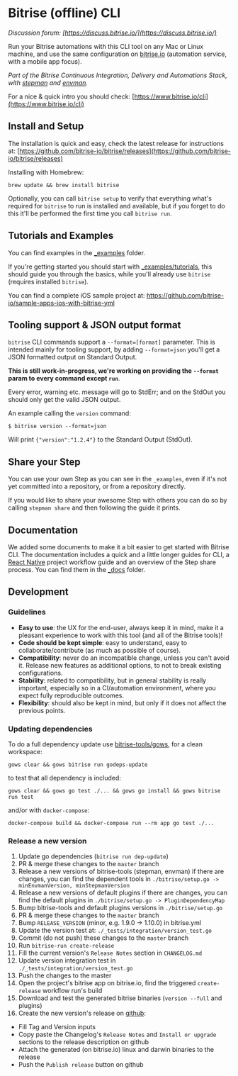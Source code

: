 # Bitrise (offline) CLI

_Discussion forum: [https://discuss.bitrise.io/](https://discuss.bitrise.io/)_

Run your Bitrise automations with this CLI tool on any Mac or Linux machine, and use the same configuration on
[bitrise.io](https://www.bitrise.io) (automation service, with a mobile app focus).

*Part of the Bitrise Continuous Integration, Delivery and Automations Stack,
with [stepman](https://github.com/bitrise-io/stepman) and [envman](https://github.com/bitrise-io/envman).*

For a nice & quick intro you should check: [https://www.bitrise.io/cli](https://www.bitrise.io/cli)


## Install and Setup

The installation is quick and easy, check the latest release for instructions at: [https://github.com/bitrise-io/bitrise/releases](https://github.com/bitrise-io/bitrise/releases)

Installing with Homebrew:

`brew update && brew install bitrise`

Optionally, you can call `bitrise setup` to verify that everything what's required for `bitrise` to run
is installed and available, but if you forget to do this it'll be performed the first
time you call `bitrise run`.

## Tutorials and Examples

You can find examples in the [_examples](https://github.com/bitrise-io/bitrise/tree/master/_examples) folder.

If you're getting started you should start with [_examples/tutorials](https://github.com/bitrise-io/bitrise/tree/master/_examples/tutorials),
this should guide you through the basics, while you'll already use `bitrise` (requires installed `bitrise`).

You can find a complete iOS sample project at: https://github.com/bitrise-io/sample-apps-ios-with-bitrise-yml


## Tooling support & JSON output format

`bitrise` CLI commands support a `--format=[format]` parameter.
This is intended mainly for tooling support, by adding `--format=json` you'll
get a JSON formatted output on Standard Output.

**This is still work-in-progress, we're working on providing
the `--format` param to every command except `run`**.

Every error, warning etc. message will go to StdErr; and on the StdOut
you should only get the valid JSON output.

An example calling the `version` command:

`$ bitrise version --format=json`

Will print `{"version":"1.2.4"}` to the Standard Output (StdOut).


## Share your Step

You can use your own Step as you can see in the `_examples`, even if it's
not yet committed into a repository, or from a repository directly.

If you would like to share your awesome Step with others
you can do so by calling `stepman share` and then following the
guide it prints.

## Documentation

We added some documents to make it a bit easier to get started with Bitrise CLI. The documentation includes a quick and a little longer guides for CLI, a [React Native](http://facebook.github.io/react-native/) project workflow guide and an overview of the Step share process. You can find them in the [_docs](/_docs/) folder.

## Development

### Guidelines

* __Easy to use__: the UX for the end-user, always keep it in mind, make it a pleasant experience to work with this tool (and all of the Bitrise tools)!
* __Code should be kept simple__: easy to understand, easy to collaborate/contribute (as much as possible of course).
* __Compatibility__: never do an incompatible change, unless you can't avoid it. Release new features as additional options, to not to break existing configurations.
* __Stability__: related to compatibility, but in general stability is really important, especially so in a CI/automation environment, where you expect fully reproducible outcomes.
* __Flexibility__: should also be kept in mind, but only if it does not affect the previous points.

### Updating dependencies

To do a full dependency update use [bitrise-tools/gows](https://github.com/bitrise-tools/gows),
for a clean workspace:

```
gows clear && gows bitrise run godeps-update
```

to test that all dependency is included:

```
gows clear && gows go test ./... && gows go install && gows bitrise run test
```

and/or with `docker-compose`:

```
docker-compose build && docker-compose run --rm app go test ./...
```

### Release a new version

1. Update go dependencies (`bitrise run dep-update`)
1. PR & merge these changes to the `master` branch
1. Release a new versions of bitrise-tools (stepman, envman) if there are changes, you can find the dependent tools in `./bitrise/setup.go -> minEnvmanVersion, minStepmanVersion`
1. Release a new versions of default plugins if there are changes, you can find the default plugins in `./bitrise/setup.go -> PluginDependencyMap`
1. Bump bitrise-tools and default plugins versions in `./bitrise/setup.go`
1. PR & merge these changes to the `master` branch
1. Bump `RELEASE_VERSION` (minor, e.g. 1.9.0 -> 1.10.0) in bitrise.yml
1. Update the version test at: `./_tests/integration/version_test.go`
1. Commit (do not push) these changes to the `master` branch
1. Run `bitrise-run create-release`
1. Fill the current version's `Release Notes` section in `CHANGELOG.md`
1. Update version integration test in `./_tests/integration/version_test.go`
1. Push the changes to the master
1. Open the project's bitrise app on bitrise.io, find the triggered `create-release` workflow run's build
1. Download and test the generated bitrise binaries (`version --full` and plugins)
1. Create the new version's release on [github](https://github.com/bitrise-io/bitrise/releases/new):
  - Fill Tag and Version inputs
  - Copy paste the Changelog's `Release Notes` and `Install or upgrade` sections to the release description on github
  - Attach the generated (on bitrise.io) linux and darwin binaries to the release
  - Push the `Publish release` button on github
